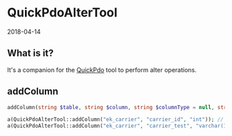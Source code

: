 QuickPdoAlterTool
=================
2018-04-14



What is it?
-------------------


It's a companion for the [QuickPdo](https://github.com/lingtalfi/QuickPdo) tool to perform alter operations.
 



addColumn
--------------

```php
addColumn(string $table, string $column, string $columnType = null, string $after = null): bool
```


```php
a(QuickPdoAlterTool::addColumn("ek_carrier", "carrier_id", "int")); // after is not specified, will add the column after all others
a(QuickPdoAlterTool::addColumn("ek_carrier", "carrier_test", "varchar(128)", "label")); // after is specified here
```


